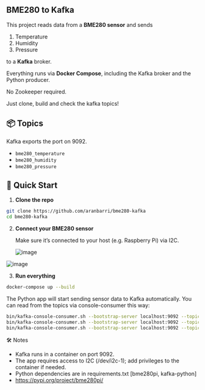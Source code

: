 ## BME280 to Kafka ##

This project reads data from a **BME280 sensor** and sends
1. Temperature
2. Humidity
3. Pressure
   
to a **Kafka** broker. 

Everything runs via **Docker Compose**, including the Kafka broker and the Python producer.

No Zookeeper required. 

Just clone, build and check the kafka topics!

## 📦 Topics

Kafka exports the port on 9092.

- `bme280_temperature`
- `bme280_humidity`
- `bme280_pressure`

## 🚀 Quick Start

1. **Clone the repo**

```bash
git clone https://github.com/aranbarri/bme280-kafka
cd bme280-kafka
```

2. **Connect your BME280 sensor**
   
    Make sure it’s connected to your host (e.g. Raspberry Pi) via I2C.

   ![image](https://github.com/user-attachments/assets/0e89b781-31d8-451b-9ad4-a3ed38d7075a)

![image](https://github.com/user-attachments/assets/8170dfd1-4143-4864-8c0b-b361f06049c8)


3. **Run everything**
```bash
docker-compose up --build
```
The Python app will start sending sensor data to Kafka automatically.
You can read from the topics via console-consumer this way:
```bash
bin/kafka-console-consumer.sh --bootstrap-server localhost:9092 --topic bme280_humidity
bin/kafka-console-consumer.sh --bootstrap-server localhost:9092 --topic bme280_temperature
bin/kafka-console-consumer.sh --bootstrap-server localhost:9092 --topic bme280_pressure

````

🛠️ Notes

- Kafka runs in a container on port 9092.
- The app requires access to I2C (/dev/i2c-1); add privileges to the container if needed.
- Python dependencies are in requirements.txt [bme280pi, kafka-python]
- https://pypi.org/project/bme280pi/
